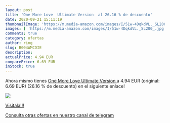 ```yaml
---
layout: post
title: 'One More Love  Ultimate Version  al 26.16 % de descuento'
date: 2020-09-21 15:11:19
thumbnailImage: 'https://m.media-amazon.com/images/I/51w-4DqkdVL._SL200_.jpg'
images: [ 'https://m.media-amazon.com/images/I/51w-4DqkdVL._SL200_.jpg' ]
comments: true
category: ofertas
author: ring
slug: B004WMCDIE
description:
actualPrice: 4.94 EUR
comparePrice: 6.69 EUR
inStock: true
---
```


Ahora mismo tienes [One More Love  Ultimate Version ](https://www.amazon.com/dp/B004WMCDIE/?tag=redken08-20) a 4.94 EUR (original: 6.69 EUR) (26.16 %  de descuento) en el siguiente enlace!

[![](https://m.media-amazon.com/images/I/51w-4DqkdVL._SL200_.jpg)](https://www.amazon.com/dp/B004WMCDIE/?tag=redken08-20)

[Visítala!!!](https://www.amazon.com/dp/B004WMCDIE/?tag=redken08-20)

[Consulta otras ofertas en nuestro canal de telegram](https://t.me/s/ofertas25)
